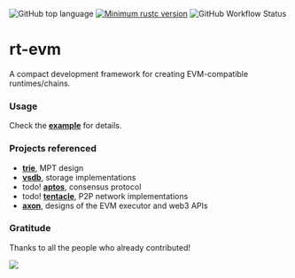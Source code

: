 ![GitHub top language](https://img.shields.io/github/languages/top/rust-util-collections/rt-evm)
[![Minimum rustc version](https://img.shields.io/badge/rustc-1.65+-lightgray.svg)](https://github.com/rust-random/rand#rust-version-requirements)
![GitHub Workflow Status](https://img.shields.io/github/actions/workflow/status/rust-util-collections/rt-evm/rust.yml?branch=master)

# rt-evm

A compact development framework for creating EVM-compatible runtimes/chains.

### Usage

Check the [**example**](./examples/demo.rs) for details.

### Projects referenced

- [**trie**](https://github.com/paritytech/trie), MPT design
- [**vsdb**](https://github.com/rust-util-collections/vsdb), storage implementations
- todo! [**aptos**](https://github.com/aptos-labs/aptos-core), consensus protocol
- todo! [**tentacle**](https://github.com/nervosnetwork/tentacle), P2P network implementations
- [**axon**](https://github.com/axonweb3/axon), designs of the EVM executor and web3 APIs

### Gratitude

Thanks to all the people who already contributed!

<a href="https://github.com/rust-util-collections/rt-evm/graphs/contributors">
  <img src="https://contributors-img.web.app/image?repo=rust-util-collections/rt-evm"/>
</a>
